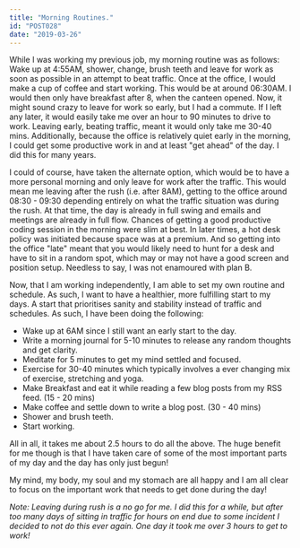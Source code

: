 ```yaml
---
title: "Morning Routines."
id: "POST028"
date: "2019-03-26"
---
```


While I was working my previous job, my morning routine was as follows: Wake up at 4:55AM, shower, change, brush teeth and leave for work as soon as possible in an attempt to beat traffic. Once at the office, I would make a cup of coffee and start working. This would be at around 06:30AM. I would then only have breakfast after 8, when the canteen opened. Now, it might sound crazy to leave for work so early, but I had a commute. If I left any later, it would easily take me over an hour to 90 minutes to drive to work. Leaving early, beating traffic, meant it would only take me 30-40 mins. Additionally, because the office is relatively quiet early in the morning, I could get some productive work in and at least "get ahead" of the day. I did this for many years. 


I could of course, have taken the alternate option, which would be to have a more personal morning and only leave for work after the traffic. This would mean me leaving after the rush (i.e. after 8AM), getting to the office around 08:30 - 09:30 depending entirely on what the traffic situation was during the rush. At that time, the day is already in full swing and emails and meetings are already in full flow. Chances of getting a good productive coding session in the morning were slim at best. In later times, a hot desk policy was initiated because space was at a premium. And so getting into the office "late" meant that you would likely need to hunt for a desk and have to sit in a random spot, which may or may not have a good screen and position setup. Needless to say, I was not enamoured with plan B.   

Now, that I am working independently, I am able to set my own routine and schedule. As such, I want to have a healthier, more fulfilling start to my days. A start that prioritises sanity and stability instead of traffic and schedules. As such, I have been doing the following: 

* Wake up at 6AM since I still want an early start to the day. 
* Write a morning journal for 5-10 minutes to release any random thoughts and get clarity. 
* Meditate for 5 minutes to get my mind settled and focused. 
* Exercise for 30-40 minutes which typically involves a ever changing mix of exercise, stretching and yoga. 
* Make Breakfast and eat it while reading a few blog posts from my RSS feed. (15 - 20 mins)
* Make coffee and settle down to write a blog post. (30 - 40 mins)
* Shower and brush teeth.
* Start working. 

All in all, it takes me about 2.5 hours to do all the above. The huge benefit for me though is that I have taken care of some of the most important parts of my day and the day has only just begun! 

My mind, my body, my soul and my stomach are all happy and I am all clear to focus on the important work that needs to get done during the day!


*Note: Leaving during rush is a no go for me. I did this for a while, but after too many days of sitting in traffic for hours on end due to some incident I decided to not do this ever again. One day it took me over 3 hours to get to work!*